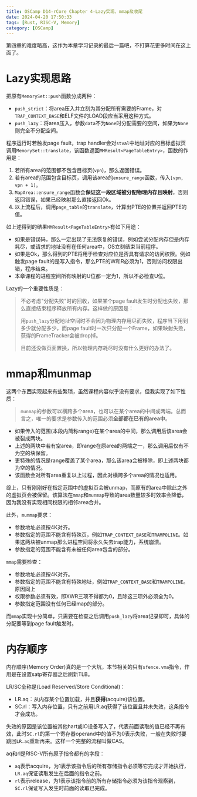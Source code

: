 ```yaml
---
title: OSCamp D14-rCore Chapter 4-Lazy实现、mmap及收尾
date: 2024-04-20 17:50:33
tags: [Rust, RISC-V, Memory]
category: [OSCamp]
---
```


第四章的难度略高，这作为本章学习记录的最后一篇吧，不打算花更多时间在这上面了。

# Lazy实现思路

把原有`MemorySet::push`函数分成两种：

* `push_strict`：将area压入并立刻为其分配所有需要的Frame，对`TRAP_CONTEXT_BASE`和ELF文件的LOAD段应当采用这种方式。
* `push_lazy`：将area压入，参数`data`不为`None`时分配需要的空间，如果为`None`则完全不分配空间。

程序运行时若触发page fault，trap handler会对`stval`中地址对应的目标虚拟页调用`MemorySet::translate`，该函数返回`MMResult<PageTableEntry>`，函数的作用是：

1. 若所有area的范围都不包含目标页(`vpn`)，那么返回错误。
2. 若有area的范围包含目标页，调用该area的`ensure_range`函数，传入`[vpn, vpn + 1)`。
3. `MapArea::ensure_range`函数会**保证这一段区域被分配物理内存且映射**，否则返回错误，如果已经映射那么直接返回Ok。
4. 以上流程后，调用`page_table`的`translate`，计算出PTE的位置并返回PTE的值。


如上述得到的结果`MMResult<PageTableEntry>`有如下用途：

* 如果是错误码，那么一定出现了无法恢复的错误，例如尝试分配内存但是内存耗尽，或请求的地址没有在任何area中，OS立刻结束当前程序。
* 如果是Ok，那么得到的PTE将用于检查对应位是否具有请求的访问权限。例如触发page fault的是写入指令，那么PTE的W和R必须为1，否则访问权限出错，程序结束。
* 本章课程的进程空间所有映射的U位都一定为1，所以不必检查U位。

Lazy的一个重要性质是：
> 不必考虑"分配失败"时的回收，如果某个page fault发生时分配也失败，那么直接结束程序释放所有内存。这样做的原因是：
> 
> 用`push_lazy`分配地址空间时不会因为物理内存用尽而失败，程序当下用到多少就分配多少，而page fault时一次只分配一个Frame，如果映射失败，获得的FrameTracker会被drop掉。
>
> 目前还没做页面置换，所以物理内存耗尽时没有什么更好的办法了。

# mmap和munmap

这两个东西实现起来有些繁琐，虽然课程内容似乎没有要求，但我实现了如下性质：

> `munmap`的参数可以横跨多个area，也可以在某个area的中间或两端。总而言之，唯一的要求是参数传入的范围必须**全部都在已有的area中**。

* 如果传入的范围(本段内简称range)在某个area的中间，那么调用后该area会被裂成两块。
* 上述的两块中若有空area，即range在原area的两端之一，那么调用后仅有不为空的块保留。
* 更特殊的情况是range覆盖了某个area，那么该area会被移除，即上述两块都为空的情况。
* 该函数会对所有area重复以上过程，因此对横跨多个area的情况也适用。

综上，只有刚刚好在指定范围中的虚拟页会被unmap，而原有的area中除此之外的虚拟页会被保留。该算法在`mmap`和`munmap`导致的area数量较多时效率会降低，因为我没有实现相同权限的相邻area合并。

此外，`munmap`要求：
* 参数地址必须按4K对齐。
* 参数指定的范围不能含有特殊页，例如`TRAP_CONTEXT_BASE`和`TRAMPOLINE`。如果这两块被unmap那么进程空间将永久失去trap能力，系统崩溃。
* 参数指定的范围不能含有未被任何area包含的部分。


`mmap`需要检查：
* 参数地址必须按4K对齐。
* 参数指定的范围不能含有特殊地址，例如`TRAP_CONTEXT_BASE`和`TRAMPOLINE`。原因同上
* 权限参数必须有效，即XWR三项不得都为0，且除这三项外必须全为0。
* 参数指定范围没有任何已经map的部分。

而`mmap`实现十分简单，只需要在检查之后调用`push_lazy`将area记录即可，具体的分配要等到page fault触发时。

# 内存顺序
内存顺序(Memory Order)真的是一个大坑，本节相关的只有`sfence.vma`指令，作用是在设置satp寄存器之后刷新TLB。

LR/SC全称是(Load Reserved/Store Conditional)：
* LR.aq：从内存某个位置加载，并且**获得**(acquire)该位置。
* SC.rl：写入内存位置，只有之前用LR.aq获得了该位置且并未失效，这条指令才会成功。

失效的原因是该位置被其他hart或IO设备写入了，代表前面读取的值已经不再有效，此时`SC.rl`的第一个寄存器operand中的值不为0表示失败，一般在失败时要跳回`LR.aq`重新再来。这样一个完整的流程叫做CAS。

aq和rl是RISC-V所有原子指令都有的字段：
* `aq`表示acquire，为1表示该指令后的所有存储指令必须等它完成才开始执行，`LR.aq`保证读取发生在后面的指令之前。
* `rl`表示release，为1表示该指令前的所有存储指令必须为该指令观察到，`SC.rl`保证写入发生时前面的读取已完成。

